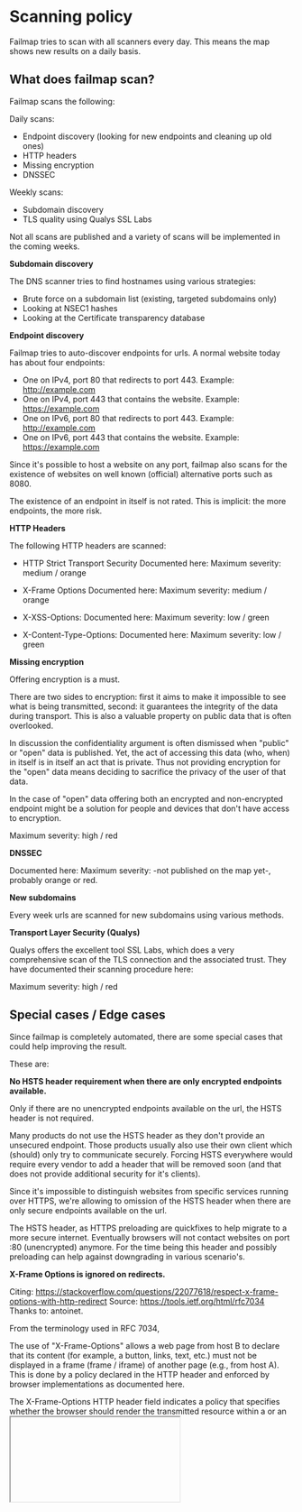# Scanning policy

Failmap tries to scan with all scanners every day. This means the map shows new results on a daily basis.

## What does failmap scan?

Failmap scans the following:

Daily scans:

- Endpoint discovery (looking for new endpoints and cleaning up old ones)
- HTTP headers
- Missing encryption
- DNSSEC

Weekly scans:

- Subdomain discovery
- TLS quality using Qualys SSL Labs


Not all scans are published and a variety of scans will be implemented in the coming weeks.


**Subdomain discovery**

The DNS scanner tries to find hostnames using various strategies:

- Brute force on a subdomain list (existing, targeted subdomains only)
- Looking at NSEC1 hashes
- Looking at the Certificate transparency database


**Endpoint discovery**

Failmap tries to auto-discover endpoints for urls. A normal website today has about four endpoints:

- One on IPv4, port 80 that redirects to port 443. Example: http://example.com
- One on IPv4, port 443 that contains the website. Example: https://example.com
- One on IPv6, port 80 that redirects to port 443. Example: http://example.com
- One on IPv6, port 443 that contains the website. Example: https://example.com

Since it's possible to host a website on any port, failmap also scans for the existence of websites on well known
(official) alternative ports such as 8080.

The existence of an endpoint in itself is not rated. This is implicit: the more endpoints, the more risk.

**HTTP Headers**

The following HTTP headers are scanned:

- HTTP Strict Transport Security
Documented here:
Maximum severity: medium / orange

- X-Frame Options
Documented here:
Maximum severity: medium / orange

- X-XSS-Options:
Documented here:
Maximum severity: low / green

- X-Content-Type-Options:
Documented here:
Maximum severity: low / green

**Missing encryption**

Offering encryption is a must.

There are two sides to encryption: first it aims to make it impossible
to see what is being transmitted, second: it guarantees the integrity of the data during transport. This is also a
valuable property on public data that is often overlooked.

In discussion the confidentiality argument is often dismissed when "public" or "open" data is published. Yet, the act
of accessing this data (who, when) in itself is in itself an act that is private. Thus not providing encryption for
the "open" data means deciding to sacrifice the privacy of the user of that data.

In the case of "open" data offering both an encrypted and non-encrypted endpoint might be a solution for people and
devices that don't have access to encryption.

Maximum severity: high / red

**DNSSEC**

Documented here:
Maximum severity: -not published on the map yet-, probably orange or red.


**New subdomains**

Every week urls are scanned for new subdomains using various methods.

**Transport Layer Security (Qualys)**

Qualys offers the excellent tool SSL Labs, which does a very comprehensive scan of the TLS connection and the associated
trust. They have documented their scanning procedure here:

Maximum severity: high / red


## Special cases / Edge cases

Since failmap is completely automated, there are some special cases that could help improving the result.

These are:

**No HSTS header requirement when there are only encrypted endpoints available.**

Only if there are no unencrypted endpoints available on the url, the HSTS header is not required.

Many products do not use the HSTS header as they don't provide an unsecured endpoint. Those products usually also
use their own client which (should) only try to communicate securely. Forcing HSTS everywhere would require every
vendor to add a header that will be removed soon (and that does not provide additional security for it's clients).

Since it's impossible to distinguish websites from specific services running over HTTPS, we're allowing to omission
of the HSTS header when there are only secure endpoints available on the url.

The HSTS header, as HTTPS preloading are quickfixes to help migrate to a more secure internet. Eventually browsers
will not contact websites on port :80 (unencrypted) anymore. For the time being this header and possibly preloading
can help against downgrading in various scenario's.


**X-Frame Options is ignored on redirects.**

Citing: https://stackoverflow.com/questions/22077618/respect-x-frame-options-with-http-redirect
Source: https://tools.ietf.org/html/rfc7034
Thanks to: antoinet.

From the terminology used in RFC 7034,

The use of "X-Frame-Options" allows a web page from host B to declare that its content (for example, a
button, links, text, etc.) must not be displayed in a frame (frame / iframe) of another page (e.g.,
from host A). This is done by a policy declared in the HTTP header and enforced by browser implementations
as documented here.

The X-Frame-Options HTTP header field indicates a policy that specifies whether the browser should render
the transmitted resource within a <frame> or an <iframe>. Servers can declare this policy in the header of
their HTTP responses to prevent clickjacking attacks, which ensures that their content is not embedded
into other pages or frames.


Similarly, since a redirect is a flag not to render the content, the content can't be manipulated.
This also means no X-XSS-Protection or X-Content-Type-Options are needed. So just follow all redirects.


**Wildcard domains cause certificate mismatches**

It's impossible to automatically see what domains are / aren't used on wildcard DNS records. We often get requests
to delete results because "the url has been deleted". Those requests are processed slowly and might affect the score
presented for your organization for a while. We hear the major reason to use wildcards is to make it easier adding
new services.

Using a wildcard can have [unexpected side effects](https://security.stackexchange.com/questions/106728/is-lack-of-wildcard-dns-entry-a-security-vulnerability)
but more importantly, it makes it harder to know/manage what outward facing IT your organization is managing: this
might result in services running longer than expected.

We don't recommend solving wildcard subdomains with wildcard certificates for [security reasons](https://www.whatissslcertificate.com/what-are-the-pros-and-cons-of-the-wildcard-ssl-certificate/),
while technically you can.

We recommend the automation in managing domains, certificates and IT in general.


## Decency
Failmap scans a lot of domains, subdomains and ulitmately endpoints. It tries to do so with minimum contact, as to
never interfere with operations.

Failmap does not publish issues that can lead to additional risk for either organizations
as for users of those websites. Any more severe issues are handled on a case by case base using responsible disclosure.


## Extra scans
Admins of failmap may choose to run any scan at any moment. For example when handling tickets or on request by the
organization (a re-scan). This doesn't happen too often.
